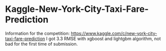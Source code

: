 # Kaggle-New-York-City-Taxi-Fare-Prediction
Information for the competition: https://www.kaggle.com/c/new-york-city-taxi-fare-prediction
I got 3.3 RMSE with xgboost and lightgbm algorithm, not bad for the first time of submission.